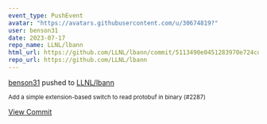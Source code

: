 ```yaml
---
event_type: PushEvent
avatar: "https://avatars.githubusercontent.com/u/30674819?"
user: benson31
date: 2023-07-17
repo_name: LLNL/lbann
html_url: https://github.com/LLNL/lbann/commit/5113490e0451283970e724cdb5bf8a0554418e68
repo_url: https://github.com/LLNL/lbann
---
```


<a href='https://github.com/benson31' target='_blank'>benson31</a> pushed to <a href='https://github.com/LLNL/lbann' target='_blank'>LLNL/lbann</a>

<small>Add a simple extension-based switch to read protobuf in binary (#2287)</small>

<a href='https://github.com/LLNL/lbann/commit/5113490e0451283970e724cdb5bf8a0554418e68' target='_blank'>View Commit</a>